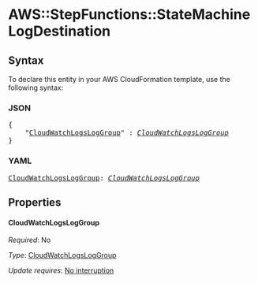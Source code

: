 # AWS::StepFunctions::StateMachine LogDestination

## Syntax

To declare this entity in your AWS CloudFormation template, use the following syntax:

### JSON

<pre>
{
    "<a href="#cloudwatchlogsloggroup" title="CloudWatchLogsLogGroup">CloudWatchLogsLogGroup</a>" : <i><a href="cloudwatchlogsloggroup.md">CloudWatchLogsLogGroup</a></i>
}
</pre>

### YAML

<pre>
<a href="#cloudwatchlogsloggroup" title="CloudWatchLogsLogGroup">CloudWatchLogsLogGroup</a>: <i><a href="cloudwatchlogsloggroup.md">CloudWatchLogsLogGroup</a></i>
</pre>

## Properties

#### CloudWatchLogsLogGroup

_Required_: No

_Type_: <a href="cloudwatchlogsloggroup.md">CloudWatchLogsLogGroup</a>

_Update requires_: [No interruption](https://docs.aws.amazon.com/AWSCloudFormation/latest/UserGuide/using-cfn-updating-stacks-update-behaviors.html#update-no-interrupt)


